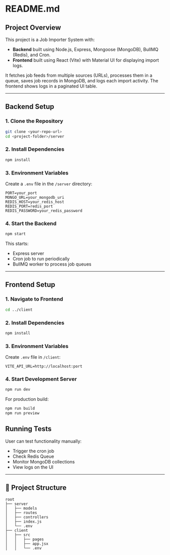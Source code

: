 # README.md

## Project Overview

This project is a Job Importer System with:

* **Backend** built using Node.js, Express, Mongoose (MongoDB), BullMQ (Redis), and Cron.
* **Frontend** built using React (Vite) with Material UI for displaying import logs.

It fetches job feeds from multiple sources (URLs), processes them in a queue, saves job records in MongoDB, and logs each import activity. The frontend shows logs in a paginated UI table.

---

## Backend Setup

### 1. Clone the Repository

```bash
git clone <your-repo-url>
cd <project-folder>/server
```

### 2. Install Dependencies

```bash
npm install
```

### 3. Environment Variables

Create a `.env` file in the `/server` directory:

```env
PORT=your_port
MONGO_URL=your_mongodb_uri
REDIS_HOST=your_redis_host
REDIS_PORT=redis_port
REDIS_PASSWORD=your_redis_password
```

### 4. Start the Backend

```bash
npm start
```

This starts:

* Express server
* Cron job to run periodically
* BullMQ worker to process job queues

---

## Frontend Setup

### 1. Navigate to Frontend

```bash
cd ../client
```

### 2. Install Dependencies

```bash
npm install
```

### 3. Environment Variables

Create `.env` file in `/client`:

```env
VITE_API_URL=http://localhost:port
```

### 4. Start Development Server

```bash
npm run dev
```

For production build:

```bash
npm run build
npm run preview
```


## Running Tests

 User can test functionality manually:

* Trigger the cron job
* Check Redis Queue
* Monitor MongoDB collections
* View logs on the UI

---

## 📁 Project Structure

```
root
├── server
│   ├── models
│   ├── routes
│   ├── controllers
│   ├── index.js
│   └── .env
├── client
│   ├── src
│   │   ├── pages
│   │   ├── app.jsx
│   │   └── .env
```

